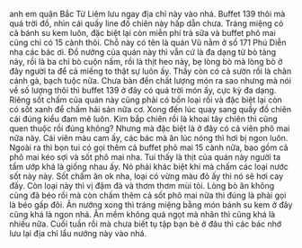 anh em quận Bắc Từ Liêm lưu ngay địa chỉ này vào nhá. Buffet 139 thôi mà quá trời đồ, nhìn cái quầy line đồ chiên này hấp dẫn chưa. Tráng miệng có cả bánh su kem luôn, đặc biệt lại còn miễn phí trà sữa và buffet phô mai cũng chỉ có 15 cành thôi. Chỗ này có tên là quán Vũ nằm ở số 171 Phú Diễn nha các bác ơi. Đồ nướng của quán này thì vẫn cứ là đa dạng từ bò tảng này, rồi là ba chỉ bò cuộn nấm, rồi là thịt heo này, bẹ lòng bò mà lòng bò ở đây người ta để cả miếng to thật sự luôn ấy. Thấy còn có cả sườn rồi là chân cánh gà, bạch tuộc nữa. Chưa bàn đến chất lượng món ra sao nhưng mà nói về số lượng thôi thì buffet 139 ở đây có quá trời món ấy, cực kỳ đa dạng. Riêng sốt chấm của quán này cũng phải có bốn loại rồi và đặc biệt lại còn có sốt xanh để chấm hải sản nữa cơ. Xong đến lúc quay sang quầy đồ chiên cái đúng kiểu đam mê luôn. Kim bắp chiên rồi là khoai tây chiên thì cũng quen thuộc rồi đúng không? Nhưng mà đặc biệt là ở đây có cả viên phô mai nữa này. Cái viên màu cam ấy, các bác mà ăn lúc nóng thì hơi bị ngon luôn. Ngoài ra thì bọn tui có gọi thêm cả buffet phô mai 15 cành nữa, bao gồm cả phô mai kéo sợi và sốt phô mai nha. Tui thấy là thịt của quán này người ta tẩm ướp khá là giống nhau ấy. Nó phải khác biệt khi mà chấm các loại nước sốt này này. Sốt chấm ăn ok nha, loại có vừng màu đỏ ấy thì nó sẽ hơi cay đấy. Còn loại này thì vị đậm đà và thơm thơm mùi tỏi. Lòng bò ăn không cũng đã béo rồi mà còn chấm thêm cả sốt phô mai nữa thì đúng là phải gọi là béo gấp đôi. Ăn nướng xong thì tráng miệng bằng món bánh su kem ở đây cũng khá là ngon nhá. Ăn mềm không quá ngọt mà nhân thì cũng khá là nhiều nữa. Cuối tuần rồi mà chưa biết tụ tập bạn bè ở đâu thì các bác nhớ lưu lại địa chỉ lẩu nướng này vào nhá.